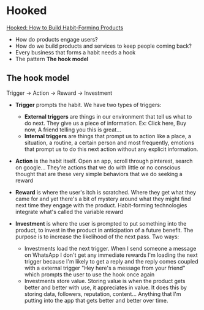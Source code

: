 # Hooked

[Hooked: How to Build Habit-Forming Products](https://www.goodreads.com/book/show/22668729-hooked)

* How do products engage users?
* How do we build products and services to keep people coming back?
* Every business that forms a habit needs a hook
* The pattern **The hook model**

## The hook model

Trigger -> Action -> Reward -> Investment

* **Trigger** prompts the habit. We have two types of triggers:
    * **External triggers** are things in our environment that tell us what to do next. They give us a piece of information. Ex: Click here, Buy now, A friend telling you this is great...
    * **Internal triggers** are things that prompt us to action like a place, a situation, a routine, a certain person and most frequently, emotions that prompt us to do this next action without any explicit information.

* **Action** is the habit itself. Open an app, scroll through pinterest, search on google... They're actions that we do with little or no conscious thought that are these very simple behaviors that we do seeking a reward
* **Reward** is where the user's itch is scratched. Where they get what they came for and yet there's a bit of mystery around what they might find next time they engage with the product. Habit-forming technologies integrate what's called the variable reward
* **Investment** is where the user is prompted to put something into the product, to invest in the product in anticipation of a future benefit. The purpose is to increase the likelihood of the next pass. Two ways:
    * Investments load the next trigger. When I send someone a message on WhatsApp I don't get any immediate rewards I'm loading the next trigger because I'm likely to get a reply and the reply comes coupled with a external trigger "Hey here's a message from your friend" which prompts the user to use the hook once again
    * Investments store value. Storing value is when the product gets better and better with use, it appreciates in value. It does this by storing data, followers, reputation, content... Anything that I'm putting into the app that gets better and better over time.